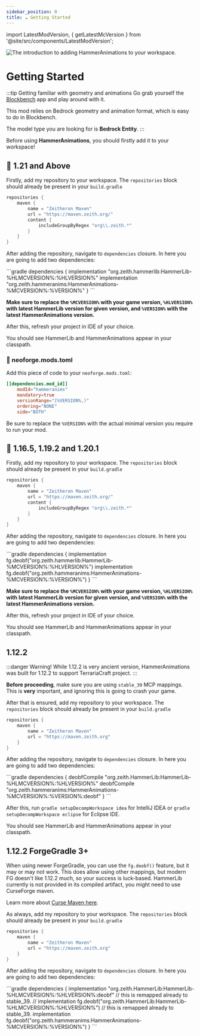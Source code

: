 ```yaml
---
sidebar_position: 0
title: ☁️ Getting Started
---
```

import LatestModVersion, { getLatestMcVersion } from '@site/src/components/LatestModVersion';

![The introduction to adding HammerAnimations to your workspace.](https://assets.zeith.org/logos/hammer-animations.png)
# Getting Started

:::tip Getting familiar with geometry and animations
Go grab yourself the [Blockbench](https://www.blockbench.net/) app and play around with it.

This mod relies on Bedrock geometry and animation format, which is easy to do in Blockbench.

The model type you are looking for is **Bedrock Entity**.
:::

Before using **HammerAnimations**, you should firstly add it to your workspace!

## 🦊 1.21 and Above

Firstly, add my repository to your workspace.
The `repositories` block should already be present in your `build.gradle`

```gradle
repositories {
    maven {
        name = "Zeitheron Maven"
        url = "https://maven.zeith.org/"
        content {
            includeGroupByRegex "org\\.zeith.*"
        }
    }
}
```

After adding the repository, navigate to `dependencies` closure.
In here you are going to add two dependencies:

<LatestModVersion modrinthId="C7cTlgwS">
<LatestModVersion modrinthId="PlkSuVtM" mcVersion={getLatestMcVersion('C7cTlgwS')} versionNotation="%HLVERSION%" mcNotation="%HLMCVERSION%" >
```gradle
dependencies {
    implementation "org.zeith.hammerlib:HammerLib-%HLMCVERSION%:%HLVERSION%"
    implementation "org.zeith.hammeranims:HammerAnimations-%MCVERSION%:%VERSION%"
}
```

**Make sure to replace the `%MCVERSION%` with your game version, `%HLVERSION%` with latest HammerLib version for given version, and `%VERSION%` with the latest HammerAnimations version.**
</LatestModVersion>
</LatestModVersion>

After this, refresh your project in IDE of your choice.

You should see HammerLib and HammerAnimations appear in your classpath.

### 🦊 neoforge.mods.toml
Add this piece of code to your `neoforge.mods.toml`:
<LatestModVersion modrinthId="C7cTlgwS">
```toml
[[dependencies.mod_id]]
    modId="hammeranims"
    mandatory=true
    versionRange="[%VERSION%,)"
    ordering="NONE"
    side="BOTH"
```

Be sure to replace the `%VERSION%` with the actual minimal version you require to run your mod.
</LatestModVersion>

## 🔨 1.16.5, 1.19.2 and 1.20.1

Firstly, add my repository to your workspace.
The `repositories` block should already be present in your `build.gradle`

```gradle
repositories {
    maven {
        name = "Zeitheron Maven"
        url = "https://maven.zeith.org/"
        content {
            includeGroupByRegex "org\\.zeith.*"
        }
    }
}
```

After adding the repository, navigate to `dependencies` closure.
In here you are going to add two dependencies:

<LatestModVersion modrinthId="C7cTlgwS" mcVersion="1.20.1">
<LatestModVersion modrinthId="PlkSuVtM" mcVersion="1.20.1" versionNotation="%HLVERSION%" mcNotation="%HLMCVERSION%" >
```gradle
dependencies {
    implementation fg.deobf("org.zeith.hammerlib:HammerLib-%MCVERSION%:%HLVERSION%")
    implementation fg.deobf("org.zeith.hammeranims:HammerAnimations-%MCVERSION%:%VERSION%")
}
```

**Make sure to replace the `%MCVERSION%` with your game version, `%HLVERSION%` with latest HammerLib version for given version, and `%VERSION%` with the latest HammerAnimations version.**
</LatestModVersion>
</LatestModVersion>

After this, refresh your project in IDE of your choice.

You should see HammerLib and HammerAnimations appear in your classpath.

## 1.12.2

:::danger Warning!
While 1.12.2 is very ancient version, HammerAnimations was built for 1.12.2 to support TerrariaCraft project.
:::

**Before proceeding**, make sure you are using `stable_39` MCP mappings. This is **very** important, and ignoring this is going to crash your game.

After that is ensured, add my repository to your workspace.
The `repositories` block should already be present in your `build.gradle`

```gradle
repositories {
    maven {
        name = "Zeitheron Maven"
        url = "https://maven.zeith.org"
    }
}
```

After adding the repository, navigate to `dependencies` closure.
In here you are going to add two dependencies:

<LatestModVersion modrinthId="C7cTlgwS" mcVersion="1.12.2">
<LatestModVersion modrinthId="PlkSuVtM" mcVersion="1.12.2" versionNotation="%HLVERSION%" mcNotation="%HLMCVERSION%" >
```gradle
dependencies {
    deobfCompile "org.zeith.HammerLib:HammerLib-%HLMCVERSION%:%HLVERSION%"
    deobfCompile "org.zeith.hammeranims:HammerAnimations-%MCVERSION%:%VERSION%:deobf"
}
```
</LatestModVersion>
</LatestModVersion>

After this, run `gradle setupDecompWorkspace idea` for IntelliJ IDEA or `gradle setupDecompWorkspace eclipse` for Eclipse IDE.

You should see HammerLib and HammerAnimations appear in your classpath.

## 1.12.2 ForgeGradle 3+

When using newer ForgeGradle, you can use the `fg.deobf()` feature, but it may or may not work.
This does allow using other mappings, but modern FG doesn't like 1.12.2 much, so your success is luck-based.
HammerLib currently is not provided in its compiled artifact, you might need to use CurseForge maven.

Learn more about [Curse Maven here](https://www.cursemaven.com/).

As always, add my repository to your workspace.
The `repositories` block should already be present in your `build.gradle`

```gradle
repositories {
    maven {
        name = "Zeitheron Maven"
        url = "https://maven.zeith.org"
    }
}
```

After adding the repository, navigate to `dependencies` closure.
In here you are going to add two dependencies:

<LatestModVersion modrinthId="C7cTlgwS" mcVersion="1.12.2">
<LatestModVersion modrinthId="PlkSuVtM" mcVersion="1.12.2" versionNotation="%HLVERSION%" mcNotation="%HLMCVERSION%" >
```gradle
dependencies {
    implementation "org.zeith.HammerLib:HammerLib-%HLMCVERSION%:%HLVERSION%:deobf" // this is remapped already to stable_39.
    // implementation fg.deobf("org.zeith.HammerLib:HammerLib-%HLMCVERSION%:%HLVERSION%") // this is remapped already to stable_39.
    implementation fg.deobf("org.zeith.hammeranims:HammerAnimations-%MCVERSION%:%VERSION%")
}
```
</LatestModVersion>
</LatestModVersion>